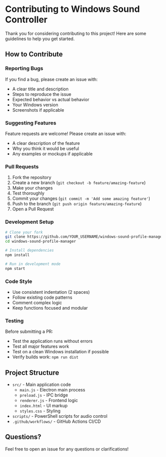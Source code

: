 # Contributing to Windows Sound Controller

Thank you for considering contributing to this project! Here are some guidelines to help you get started.

## How to Contribute

### Reporting Bugs

If you find a bug, please create an issue with:
- A clear title and description
- Steps to reproduce the issue
- Expected behavior vs actual behavior
- Your Windows version
- Screenshots if applicable

### Suggesting Features

Feature requests are welcome! Please create an issue with:
- A clear description of the feature
- Why you think it would be useful
- Any examples or mockups if applicable

### Pull Requests

1. Fork the repository
2. Create a new branch (`git checkout -b feature/amazing-feature`)
3. Make your changes
4. Test thoroughly
5. Commit your changes (`git commit -m 'Add some amazing feature'`)
6. Push to the branch (`git push origin feature/amazing-feature`)
7. Open a Pull Request

### Development Setup

```bash
# Clone your fork
git clone https://github.com/YOUR_USERNAME/windows-sound-profile-manager.git
cd windows-sound-profile-manager

# Install dependencies
npm install

# Run in development mode
npm start
```

### Code Style

- Use consistent indentation (2 spaces)
- Follow existing code patterns
- Comment complex logic
- Keep functions focused and modular

### Testing

Before submitting a PR:
- Test the application runs without errors
- Test all major features work
- Test on a clean Windows installation if possible
- Verify builds work: `npm run dist`

## Project Structure

- `src/` - Main application code
  - `main.js` - Electron main process
  - `preload.js` - IPC bridge
  - `renderer.js` - Frontend logic
  - `index.html` - UI markup
  - `styles.css` - Styling
- `scripts/` - PowerShell scripts for audio control
- `.github/workflows/` - GitHub Actions CI/CD

## Questions?

Feel free to open an issue for any questions or clarifications!

